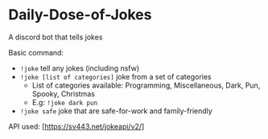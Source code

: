 # Daily-Dose-of-Jokes

A discord bot that tells jokes

Basic command:

- `!joke` tell any jokes (including nsfw)
- `!joke [list of categories]` joke from a set of categories
  - List of categories available: Programming, Miscellaneous, Dark, Pun, Spooky, Christmas
  - E.g: `!joke dark pun`
- `!joke safe` joke that are safe-for-work and family-friendly

API used: [https://sv443.net/jokeapi/v2/]
